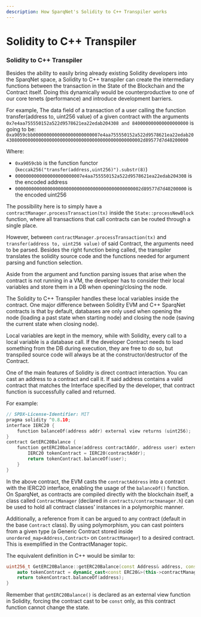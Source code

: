 ```yaml
---
description: How SparqNet's Solidity to C++ Transpiler works
---
```


# Solidity to C++ Transpiler

### Solidity to C++ Transpiler

Besides the ability to easily bring already existing Solidity developers into the SparqNet space, a Solidity to C++ transpiler can create the intermediary functions between the transaction in the State of the Blockchain and the Contract itself. Doing this dynamically would be counterproductive to one of our core tenets (performance) and introduce development barriers.

For example, The data field of a transaction of a user calling the function transfer(address to, uint256 value) of a given contract with the arguments `0x7e4aa755550152a522d9578621ea22edab204308 and 840000000000000000000` is going to be: `0xa9059cbb0000000000000000000000007e4aa755550152a522d9578621ea22edab20430800000000000000000000000000000000000000000000002d89577d7d40200000`

Where:

* `0xa9059cbb` is the function functor (`keccak256("transfer(address,uint256)").substr(8)`)
* `0000000000000000000000007e4aa755550152a522d9578621ea22edab204308` is the encoded address
* `00000000000000000000000000000000000000000000002d89577d7d40200000` is the encoded uint256

The possibility here is to simply have a `contractManager.processTransaction(tx)` inside the `State::processNewBlock` function, where all transactions that call contracts can be routed through a single place.

However, between `contractManager.processTransaction(tx)` and `transfer(address to, uint256 value)` of said Contract, the arguments need to be parsed. Besides the right function being called, the transpiler translates the solidity source code and the functions needed for argument parsing and function selection.

Aside from the argument and function parsing issues that arise when the contract is not running in a VM, the developer has to consider their local variables and store them in a DB when opening/closing the node.

The Solidity to C++ Transpiler handles these local variables inside the contract. One major difference between Solidity EVM and C++ SparqNet contracts is that by default, databases are only used when opening the node (loading a past state when starting node) and closing the node (saving the current state when closing node).

Local variables are kept in the memory, while with Solidity, every call to a local variable is a database call. If the developer Contract needs to load something from the DB during execution, they are free to do so, but transpiled source code will always be at the constructor/destructor of the Contract.

One of the main features of Solidity is direct contract interaction. You can cast an address to a contract and call it. If said address contains a valid contract that matches the Interface specified by the developer, that contract function is successfully called and returned.

For example:

```cpp
// SPDX-License-Identifier: MIT
pragma solidity ^0.8.10;
interface IERC20 {
    function balanceOf(address addr) external view returns (uint256);
} 
contract GetERC20Balance {
    function getERC20balance(address contractAddr, address user) external view returns (uint256) {
        IERC20 tokenContract = IERC20(contractAddr);
        return tokenContract.balanceOf(user);
    }
}
```

In the above contract, the EVM casts the `contractAddress` into a contract with the IERC20 interface, enabling the usage of the `balanceOf()` function. On SparqNet, as contracts are compiled directly with the blockchain itself, a class called `ContractManager` (declared in `contracts/contractmanager.h`) can be used to hold all contract classes’ instances in a polymorphic manner.&#x20;

Additionally, a reference from it can be argued to any contract (default in the base `Contract` class). By using polymorphism, you can cast pointers from a given type (a Generic Contract stored inside `unordered_map<Address,Contract>` on `ContractManager`) to a desired contract. This is exemplified in the ContractManager topic.

The equivalent definition in C++ would be similar to:

```cpp
uint256_t GetERC20Balance::getERC20Balance(const Address& address, const Address &user) {
    auto tokenContract = dynamic_cast<const ERC20&>(this->contractManager.getContract(address));
    return tokenContract.balanceOf(address);
}
```

Remember that `getERC20Balance()` is declared as an external view function in Solidity, forcing the contract cast to be `const` only, as this contract function cannot change the state.
